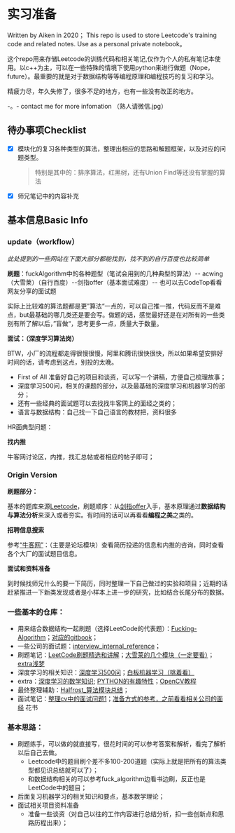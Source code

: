 # 实习准备

Written by Aiken in 2020； This repo is used to store Leetcode's training code and related notes. Use as a personal private notebook。

这个repo用来存储Leetcode的训练代码和相关笔记,仅作为个人的私有笔记本使用。以c++为主，可以在一些特殊的情境下使用python来进行做题（Nope， future）。最重要的就是对于数据结构等等编程原理和编程技巧的复习和学习。

精疲力尽，年久失修了，很多不足的地方，也有一些没有改正的地方。

-。- contact me for more infomation （熟人请微信.jpg） 

## 待办事项Checklist

- [x] 模块化的复习各种类型的算法，整理出相应的思路和解题框架，以及对应的问题类型。

  > 特别是其中的：排序算法，红黑树，还有Union Find等还没有掌握的算法

- [x] 师兄笔记中的内容补充


## 基本信息Basic Info

### update（workflow）

*此处提到的一些网站在下面大部分都能找到，找不到的自行百度也比较简单*

**刷题**：fuckAlgorithm中的各种题型（笔试会用到的几种典型的算法）-- acwing（大雪莱）（自行百度）--剑指offer（基本面试难度）-- 也可以去CodeTop看看网友分享的面试题

实际上比较难的算法题都是更”算法“一点的，可以自己推一推，代码反而不是难点，but最基础的哪几类还是要会写。做题的话，感觉最好还是在对所有的一些类别有所了解以后，”盲做“，思考更多一点，质量大于数量。

**面试：（深度学习算法岗）** 

BTW，小厂的流程都走得很慢很慢，阿里和腾讯很快很快，所以如果希望安排好时间的话，请考虑到这点，别投的太晚。

- First of All 准备好自己的项目和谈资，可以写一个讲稿，方便自己梳理故事；
- 深度学习500问，相关的课题的部分，以及最基础的深度学习和机器学习的部分；
- 还有一些经典的面试题可以去找找牛客网上的面经之类的；
- 语言与数据结构：自己找一下自己语言的教材把，资料很多

HR面典型问题：

**找内推**

牛客网讨论区，内推，找汇总帖或者相应的帖子即可；

### Origin Version

**刷题部分：**

基本的题库来源[Leetcode](https://leetcode-cn.com/)，刷题顺序：从[剑指offer](https://leetcode-cn.com/problemset/lcof/)入手，基本原理通过**数据结构与算法分析**来深入或者夯实。有时间的话可以再看看**编程之美**之类的。

**招聘信息搜索**

参考[“牛客网”](https://www.nowcoder.com/)：（主要是论坛模块）查看简历投递的信息和内推的咨询，同时查看各个大厂的面试题目信息。

**面试和资料准备**

到时候找师兄什么的要一下简历，同时整理一下自己做过的实验和项目；近期的话赶紧推进一下新类发现或者是小样本上进一步的研究，比如结合长尾分布的数据。

### 一些基本的仓库：

- 用来结合数据结构一起刷题（选择LeetCode的代表题）：[Fucking-Algorithm](https://github.com/labuladong/fucking-algorithm)；[对应的gitbook](https://labuladong.github.io/algo/)；
- 一些公司的面试题：[interview_internal_reference](https://github.com/0voice/interview_internal_reference)；
- 刷题笔记：[LeetCode刷题精选和讲解](https://github.com/azl397985856/leetcode)；[大雪莱的几个模块（一定要看）](https://www.bilibili.com/video/BV1X741127ZM)；[extra浅梦](https://github.com/shenweichen/AlgoNotes)
- 深度学习的相关知识：[深度学习500问](https://github.com/princewen/DeepLearning-500-questions)；[白板机器学习（挑着看）](https://www.bilibili.com/video/BV1aE411o7qd)
- extra：[深度学习的数学知识](https://github.com/yangyutu/EssentialMath/blob/master/introductionChinese.md); [PYTHON的有趣特性](https://github.com/leisurelicht/wtfpython-cn)；[OpenCV教程](http://www.opencv.org.cn/opencvdoc/2.3.2/html/doc/tutorials/tutorials.html)
- 最终整理辅助：[Halfrost_算法模块总结](https://github.com/halfrost/Learn-Algorithms)；
- 面试笔记：[整理cv中的面试问题1](https://www.nowcoder.com/discuss/119664?type=post&order=time&pos=&page=1&channel=-1&source_id=search_post_nctrack)；[准备方式的参考，之前看看相关公司的面经](https://www.nowcoder.com/discuss/588103?type=post&order=time&pos=&page=1&channel=-1&source_id=search_post_nctrack) 花书

### 基本思路：

- 刷题练手，可以做的就直接写，很花时间的可以参考答案和解析，看完了解析以后自己去做。
  - Leetcode中的题目刷个差不多100-200道题（实际上就是把所有的算法类型都见识总结就可以了）；
  - 和数据结构相关的可以参考fuck_algorithm边看书边刷，反正也是LeetCode中的题目；
- 后面复习机器学习的相关知识和要点，基本数学理论；
- 面试相关项目资料准备
  - 准备一些谈资（对自己以往的工作内容进行总结分析，扣一些创新点和思路历程出来）；
  
    



